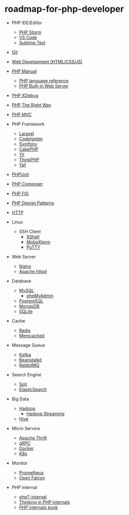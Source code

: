 # roadmap-for-php-developer

- PHP IDE/Editor

  - [PHP Storm](https://www.jetbrains.com/phpstorm/)
  - [VS Code](https://code.visualstudio.com/)
  - [Sublime Text](https://www.sublimetext.com/)

- [Git](https://git-scm.com/)

- [Web Development (HTML/CSS/JS)](https://developer.mozilla.org/zh-CN/docs/Web)

- [PHP Manual](https://www.php.net/manual/zh/)
  - [PHP language reference](https://www.php.net/manual/zh/langref.php)
  - [PHP Built-in Web Server](https://www.php.net/manual/en/features.commandline.webserver.php)

- [PHP XDebug](https://xdebug.org/)

- [PHP The Right Way](https://phptherightway.com/)

- [PHP MVC](https://www.yiiframework.com/doc/guide/1.1/en/basics.mvc)

- PHP Framework

  - [Laravel](https://laravel.com/)
  - [CodeIgniter](https://www.codeigniter.com/)
  - [Symfony](https://symfony.com/)
  - [CakePHP](https://cakephp.org/)
  - [Yii](https://www.yiiframework.com/)
  - [ThinkPHP](http://www.thinkphp.cn/)
  - [Yaf](https://www.php.net/manual/zh/book.yaf.php)

- [PHPUnit](https://phpunit.de/)

- [PHP Composer](https://getcomposer.org/)

- [PHP FIG](https://www.php-fig.org/)

- [PHP Design Patterns](https://designpatternsphp.readthedocs.io/en/latest/README.html)

- [HTTP](https://developer.mozilla.org/zh-CN/docs/Web/HTTP)

- Linux
  - SSH Client
    - [XShell](https://www.netsarang.com/en/xshell/)
    - [MobaXterm](https://mobaxterm.mobatek.net/)
    - [PuTTY](https://www.putty.org/)


- Web Server

  - [Nginx](https://nginx.org/en/)
  - [Apache httpd](https://httpd.apache.org/)

- Database

  - [MySQL](https://dev.mysql.com/doc/refman/8.0/en/)
    - [phpMyAdmin](https://www.phpmyadmin.net/)
  - [PostgreSQL](https://www.postgresql.org/)
  - [MongoDB](https://docs.mongodb.com/)
  - [SQLite](https://www.sqlite.org/index.html)

- Cache

  - [Redis](https://redis.io/)
  - [Memcached](https://memcached.org/)

- Message Queue

  - [Kafka](https://kafka.apache.org/)
  - [Beanstalkd](https://beanstalkd.github.io/)
  - [RabbitMQ](https://www.rabbitmq.com/)

- Search Engine
  - [Solr](https://lucene.apache.org/solr/)
  - [ElasticSearch](https://www.elastic.co/guide/index.html)

- Big Data
  - [Hadoop](https://hadoop.apache.org/)
    - [Hadoop Streaming](https://hadoop.apache.org/docs/r1.2.1/streaming.html)
  - [Hive](https://hive.apache.org/)

- Micro Service

  - [Apache Thrift](https://thrift.apache.org/)
  - [gRPC](https://grpc.io/)
  - [Docker](https://www.docker.com/)
  - [K8s](https://kubernetes.io/)

- Monitor

  - [Prometheus](https://prometheus.io/)
  - [Open Falcon](https://open-falcon.org/)

- PHP Internal
  - [php7-internal](https://github.com/pangudashu/php7-internal)
  - [Thinking in PHP internals](http://www.php-internals.com/)
  - [PHP internals book](http://www.phpinternalsbook.com/)